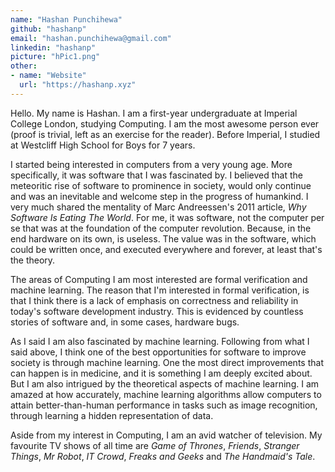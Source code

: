 ```yaml
---
name: "Hashan Punchihewa"
github: "hashanp"
email: "hashan.punchihewa@gmail.com"
linkedin: "hashanp"
picture: "hPic1.png"
other: 
- name: "Website"
  url: "https://hashanp.xyz"
---
```


Hello. My name is Hashan. I am a first-year undergraduate at Imperial College London, studying Computing. I am the most awesome person ever (proof is trivial, left as an exercise for the reader). Before Imperial, I studied at Westcliff High School for Boys for 7 years.

I started being interested in computers from a very young age. More specifically, it was software that I was fascinated by. I believed that the meteoritic rise of software to prominence in society, would only continue and was an inevitable and welcome step in the progress of humankind. I very much shared the mentality of Marc Andreessen's 2011 article, *Why Software Is Eating The World*. For me, it was software, not the computer per se that was at the foundation of the computer revolution. Because, in the end hardware on its own, is useless. The value was in the software, which could be written once, and executed everywhere and forever, at least that's the theory.

The areas of Computing I am most interested are formal verification and machine learning. The reason that I'm interested in formal verification, is that I think there is a lack of emphasis on correctness and reliability in today's software development industry. This is evidenced by countless stories of software and, in some cases, hardware bugs.

As I said I am also fascinated by machine learning. Following from what I said above, I think one of the best opportunities for software to improve society is through machine learning. One the most direct improvements that can happen is in medicine, and it is something I am deeply excited about. But I am also intrigued by the theoretical aspects of machine learning. I am amazed at how accurately, machine learning algorithms allow computers to attain better-than-human performance in tasks such as image recognition, through learning a hidden representation of data.

Aside from my interest in Computing, I am an avid watcher of television. My favourite TV shows of all time are *Game of Thrones*, *Friends*, *Stranger Things*, *Mr Robot*, *IT Crowd*, *Freaks and Geeks* and *The Handmaid's Tale*.